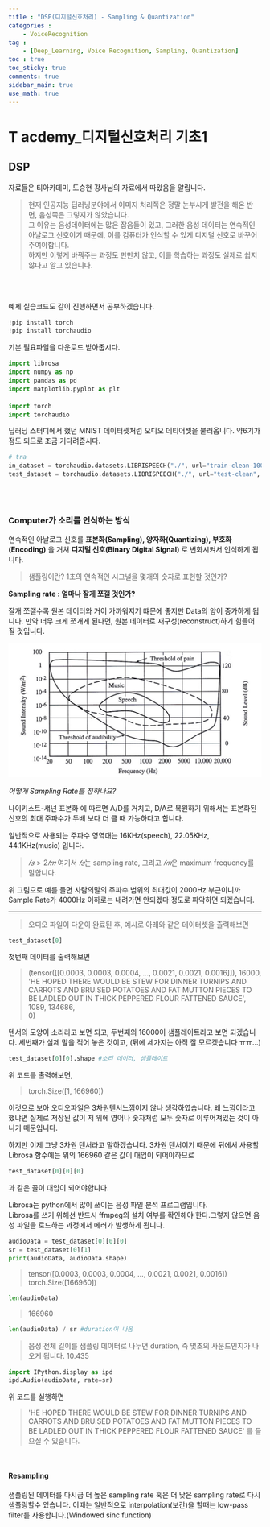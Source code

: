 ```yaml
---
title : "DSP(디지털신호처리) - Sampling & Quantization"
categories :
    - VoiceRecognition
tag :
    - [Deep_Learning, Voice Recognition, Sampling, Quantization]
toc : true
toc_sticky: true 
comments: true
sidebar_main: true
use_math: true
---
```


# T acdemy_디지털신호처리 기초1
## DSP
자료들은 티아카데미, 도승현 강사님의 자료에서 따왔음을 알립니다.

>현재 인공지능 딥러닝분야에서 이미지 처리쪽은 정말 눈부시게 발전을 해온 반면, 음성쪽은 그렇지가 않았습니다.<br>
그 이유는 음성데이터에는 많은 잡음들이 있고, 그러한 음성 데이터는 연속적인 아날로그 신호이기 때문에, 이를 컴퓨터가 인식할 수 있게 디지털 신호로 바꾸어 주여야합니다.<br>
하지만 이렇게 바꿔주는 과정도 만만치 않고, 이를 학습하는 과정도 실제로 쉽지 않다고 알고 있습니다.

<br>
<br>

예제 실습코드도 같이 진행하면서 공부하겠습니다.

```py
!pip install torch
!pip install torchaudio
```

기본 필요파일을 다운로드 받아줍시다.

```py
import librosa
import numpy as np
import pandas as pd
import matplotlib.pyplot as plt

import torch
import torchaudio
```

딥러닝 스터디에서 했던 MNIST 데이터셋처럼 오디오 데티어셋을 불러옵니다. 약6기가 정도 되므로 조금 기다려줍시다.

```py
# tra
in_dataset = torchaudio.datasets.LIBRISPEECH("./", url="train-clean-100", download=True) 
test_dataset = torchaudio.datasets.LIBRISPEECH("./", url="test-clean", download=True)
```

<br>
<br>

### Computer가 소리를 인식하는 방식

연속적인 아날로그 신호를 **표본화(Sampling), 양자화(Quantizing), 부호화(Encoding)** 을 거쳐 **디지털 신호(Binary Digital Signal)** 로 변화시켜서 인식하게 됩니다.

>샘플링이란? 1초의 연속적인 시그널을 몇개의 숫자로 표현할 것인가?

**Sampling rate : 얼마나 잘게 쪼갤 것인가?**

잘개 쪼갤수록 원본 데이터와 거이 가까워지기 떄문에 좋지만 Data의 양이 증가하게 됩니다. 만약 너무 크게 쪼개게 된다면, 원본 데이터로 재구성(reconstruct)하기 힘들어 질 것입니다.

<p align="center"><img src="/MYPICS/Voice_Recognition/dsp/1.png" width = "600" ></p>

*어떻게 Sampling Rate를 정하나요?*

나이키스트-섀넌 표본화 에 따르면 A/D를 거치고, D/A로 복원하기 위해서는 표본화된 신호의 최대 주파수가 두배 보다 더 클 때 가능하다고 합니다.

일반적으로 사용되는 주파수 영역대는 16KHz(speech), 22.05KHz, 44.1KHz(music) 입니다.

>$𝑓𝑠>2𝑓𝑚$  여기서 $𝑓𝑠$는 sampling rate, 그리고 $𝑓𝑚$은 maximum frequency를 말합니다.

위 그림으로 예를 들면 사람의말의 주파수 범위의 최대값이 2000Hz 부근이니까 Sample Rate가 4000Hz 이하로는 내려가면 안되겠다 정도로 파악하면 되겠습니다.

---

> 오디오 파일이 다운이 완료된 후, 예시로 아래와 같은 데이터셋을 출력해보면

```py
test_dataset[0]
```
첫번째 데이터를 출력해보면 

>(tensor([[0.0003, 0.0003, 0.0004,  ..., 0.0021, 0.0021, 0.0016]]),
 16000,
 'HE HOPED THERE WOULD BE STEW FOR DINNER TURNIPS AND CARROTS AND BRUISED POTATOES AND FAT MUTTON PIECES TO BE LADLED OUT IN THICK PEPPERED FLOUR FATTENED SAUCE',
 1089,
 134686,<br>0)

텐서의 모양이 소리라고 보면 되고, 두번째의 16000이 샘플레이트라고 보면 되겠습니다.
세번째가 실제 말을 적어 놓은 것이고, (뒤에 세가지는 아직 잘 모르겠습니다 ㅠㅠ...)

```py
test_dataset[0][0].shape #소리 데이터, 샘플레이트 
```
위 코드를 출력해보면,

>torch.Size([1, 166960])

이것으로 보아 오디오파일은 3차원텐서느낌이지 않나 생각하였습니다. 왜 느낌이라고 했냐면 실제로 저장된 값이 저 위에 영어나 숫자처럼 모두 숫자로 이루어져있는 것이 아니기 때문입니다.

하지만 이제 그냥 3차원 텐서라고 말하겠습니다. 3차원 텐서이기 때문에 뒤에서 사용할 Librosa 함수에는 위의 166960 같은 값이 대입이 되어야하므로

```py
test_dataset[0][0][0] 
```
과 같은 꼴이 대입이 되어야합니다.

Librosa는 python에서 많이 쓰이는 음성 파일 분석 프로그램입니다.<br>
Librosa를 쓰기 위해선 반드시 ffmpeg의 설치 여부를 확인해야 한다.그렇지 않으면 음성 파일을 로드하는 과정에서 에러가 발생하게 됩니다.

```py
audioData = test_dataset[0][0][0]
sr = test_dataset[0][1]
print(audioData, audioData.shape)
```

>tensor([0.0003, 0.0003, 0.0004,  ..., 0.0021, 0.0021, 0.0016]) torch.Size([166960])

```py
len(audioData)
```

>166960

```py
len(audioData) / sr #duration이 나옴
```

> 음성 전체 길이를 샘플링 데이터로 나누면 duration, 즉 몇초의 사운드인지가 나오게 됩니다.
> 10.435

```py
import IPython.display as ipd
ipd.Audio(audioData, rate=sr)
```
위 코드를 실행하면 
>'HE HOPED THERE WOULD BE STEW FOR DINNER TURNIPS AND CARROTS AND BRUISED POTATOES AND FAT MUTTON PIECES TO BE LADLED OUT IN THICK PEPPERED FLOUR FATTENED SAUCE' 를 들으실 수 있습니다.

<br>

#### Resampling

샘플링된 데이터를 다시금 더 높은 sampling rate 혹은 더 낮은 sampling rate로 다시 샘플링할수 있습니다. 이때는 일반적으로 interpolation(보간)을 할때는 low-pass filter를 사용합니다.(Windowed sinc function)
